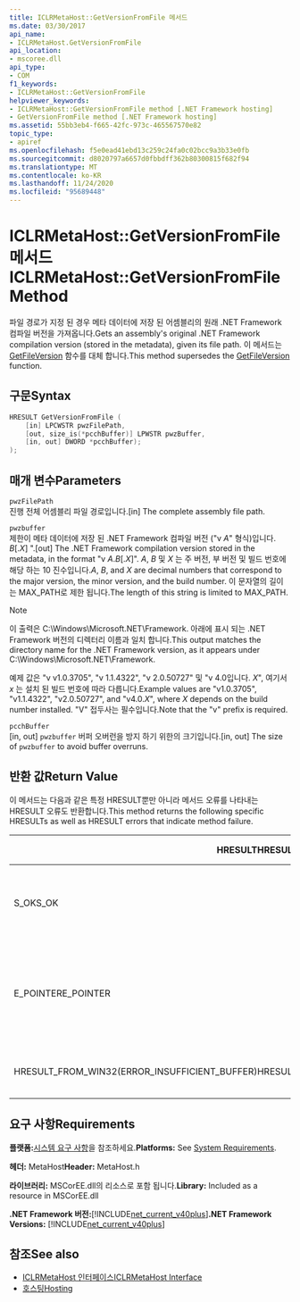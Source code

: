```yaml
---
title: ICLRMetaHost::GetVersionFromFile 메서드
ms.date: 03/30/2017
api_name:
- ICLRMetaHost.GetVersionFromFile
api_location:
- mscoree.dll
api_type:
- COM
f1_keywords:
- ICLRMetaHost::GetVersionFromFile
helpviewer_keywords:
- ICLRMetaHost::GetVersionFromFile method [.NET Framework hosting]
- GetVersionFromFile method [.NET Framework hosting]
ms.assetid: 55bb3eb4-f665-42fc-973c-465567570e82
topic_type:
- apiref
ms.openlocfilehash: f5e0ead41ebd13c259c24fa0c02bcc9a3b33e0fb
ms.sourcegitcommit: d8020797a6657d0fbbdff362b80300815f682f94
ms.translationtype: MT
ms.contentlocale: ko-KR
ms.lasthandoff: 11/24/2020
ms.locfileid: "95689448"
---
```

# <a name="iclrmetahostgetversionfromfile-method"></a><span data-ttu-id="ca495-102">ICLRMetaHost::GetVersionFromFile 메서드</span><span class="sxs-lookup"><span data-stu-id="ca495-102">ICLRMetaHost::GetVersionFromFile Method</span></span>

<span data-ttu-id="ca495-103">파일 경로가 지정 된 경우 메타 데이터에 저장 된 어셈블리의 원래 .NET Framework 컴파일 버전을 가져옵니다.</span><span class="sxs-lookup"><span data-stu-id="ca495-103">Gets an assembly's original .NET Framework compilation version (stored in the metadata), given its file path.</span></span> <span data-ttu-id="ca495-104">이 메서드는 [GetFileVersion](getfileversion-function.md) 함수를 대체 합니다.</span><span class="sxs-lookup"><span data-stu-id="ca495-104">This method supersedes the [GetFileVersion](getfileversion-function.md) function.</span></span>  
  
## <a name="syntax"></a><span data-ttu-id="ca495-105">구문</span><span class="sxs-lookup"><span data-stu-id="ca495-105">Syntax</span></span>  
  
```cpp  
HRESULT GetVersionFromFile (  
    [in] LPCWSTR pwzFilePath,  
    [out, size_is(*pcchBuffer)] LPWSTR pwzBuffer,  
    [in, out] DWORD *pcchBuffer);  
);  
```  
  
## <a name="parameters"></a><span data-ttu-id="ca495-106">매개 변수</span><span class="sxs-lookup"><span data-stu-id="ca495-106">Parameters</span></span>  

 `pwzFilePath`  
 <span data-ttu-id="ca495-107">진행 전체 어셈블리 파일 경로입니다.</span><span class="sxs-lookup"><span data-stu-id="ca495-107">[in] The complete assembly file path.</span></span>  
  
 `pwzbuffer`  
 <span data-ttu-id="ca495-108">제한이 메타 데이터에 저장 된 .NET Framework 컴파일 버전 ("v *A*" 형식)입니다. *B*[.*X*] ".</span><span class="sxs-lookup"><span data-stu-id="ca495-108">[out] The .NET Framework compilation version stored in the metadata, in the format "v *A*.*B*[.*X*]".</span></span> <span data-ttu-id="ca495-109">*A*, *B* 및 *X* 는 주 버전, 부 버전 및 빌드 번호에 해당 하는 10 진수입니다.</span><span class="sxs-lookup"><span data-stu-id="ca495-109">*A*, *B*, and *X* are decimal numbers that correspond to the major version, the minor version, and the build number.</span></span> <span data-ttu-id="ca495-110">이 문자열의 길이는 MAX_PATH로 제한 됩니다.</span><span class="sxs-lookup"><span data-stu-id="ca495-110">The length of this string is limited to MAX_PATH.</span></span>  
  
> [!NOTE]
> <span data-ttu-id="ca495-111">이 출력은 C:\Windows\Microsoft.NET\Framework. 아래에 표시 되는 .NET Framework 버전의 디렉터리 이름과 일치 합니다.</span><span class="sxs-lookup"><span data-stu-id="ca495-111">This output matches the directory name for the .NET Framework version, as it appears under C:\Windows\Microsoft.NET\Framework.</span></span>  
  
 <span data-ttu-id="ca495-112">예제 값은 "v v1.0.3705", "v 1.1.4322", "v 2.0.50727" 및 "v 4.0입니다. *X*", 여기서 *x* 는 설치 된 빌드 번호에 따라 다릅니다.</span><span class="sxs-lookup"><span data-stu-id="ca495-112">Example values are "v1.0.3705", "v1.1.4322", "v2.0.50727", and "v4.0.*X*", where *X* depends on the build number installed.</span></span> <span data-ttu-id="ca495-113">"V" 접두사는 필수입니다.</span><span class="sxs-lookup"><span data-stu-id="ca495-113">Note that the "v" prefix is required.</span></span>  
  
 `pcchBuffer`  
 <span data-ttu-id="ca495-114">[in, out] `pwzbuffer` 버퍼 오버런을 방지 하기 위한의 크기입니다.</span><span class="sxs-lookup"><span data-stu-id="ca495-114">[in, out] The size of `pwzbuffer` to avoid buffer overruns.</span></span>  
  
## <a name="return-value"></a><span data-ttu-id="ca495-115">반환 값</span><span class="sxs-lookup"><span data-stu-id="ca495-115">Return Value</span></span>  

 <span data-ttu-id="ca495-116">이 메서드는 다음과 같은 특정 HRESULT뿐만 아니라 메서드 오류를 나타내는 HRESULT 오류도 반환합니다.</span><span class="sxs-lookup"><span data-stu-id="ca495-116">This method returns the following specific HRESULTs as well as HRESULT errors that indicate method failure.</span></span>  
  
|<span data-ttu-id="ca495-117">HRESULT</span><span class="sxs-lookup"><span data-stu-id="ca495-117">HRESULT</span></span>|<span data-ttu-id="ca495-118">설명</span><span class="sxs-lookup"><span data-stu-id="ca495-118">Description</span></span>|  
|-------------|-----------------|  
|<span data-ttu-id="ca495-119">S_OK</span><span class="sxs-lookup"><span data-stu-id="ca495-119">S_OK</span></span>|<span data-ttu-id="ca495-120">메서드가 완료되었습니다.</span><span class="sxs-lookup"><span data-stu-id="ca495-120">The method completed successfully.</span></span>|  
|<span data-ttu-id="ca495-121">E_POINTER</span><span class="sxs-lookup"><span data-stu-id="ca495-121">E_POINTER</span></span>|<span data-ttu-id="ca495-122">`pwzbuffer` 또는 `pcchBuffer`가 null입니다.</span><span class="sxs-lookup"><span data-stu-id="ca495-122">`pwzbuffer` or `pcchBuffer` is null.</span></span>|  
|<span data-ttu-id="ca495-123">HRESULT_FROM_WIN32(ERROR_INSUFFICIENT_BUFFER)</span><span class="sxs-lookup"><span data-stu-id="ca495-123">HRESULT_FROM_WIN32(ERROR_INSUFFICIENT_BUFFER)</span></span>|<span data-ttu-id="ca495-124">버퍼가 너무 작습니다.</span><span class="sxs-lookup"><span data-stu-id="ca495-124">The buffer is too small.</span></span>|  
  
## <a name="requirements"></a><span data-ttu-id="ca495-125">요구 사항</span><span class="sxs-lookup"><span data-stu-id="ca495-125">Requirements</span></span>  

 <span data-ttu-id="ca495-126">**플랫폼:**[시스템 요구 사항](../../get-started/system-requirements.md)을 참조하세요.</span><span class="sxs-lookup"><span data-stu-id="ca495-126">**Platforms:** See [System Requirements](../../get-started/system-requirements.md).</span></span>  
  
 <span data-ttu-id="ca495-127">**헤더:** MetaHost</span><span class="sxs-lookup"><span data-stu-id="ca495-127">**Header:** MetaHost.h</span></span>  
  
 <span data-ttu-id="ca495-128">**라이브러리:** MSCorEE.dll의 리소스로 포함 됩니다.</span><span class="sxs-lookup"><span data-stu-id="ca495-128">**Library:** Included as a resource in MSCorEE.dll</span></span>  
  
 <span data-ttu-id="ca495-129">**.NET Framework 버전:**[!INCLUDE[net_current_v40plus](../../../../includes/net-current-v40plus-md.md)]</span><span class="sxs-lookup"><span data-stu-id="ca495-129">**.NET Framework Versions:** [!INCLUDE[net_current_v40plus](../../../../includes/net-current-v40plus-md.md)]</span></span>  
  
## <a name="see-also"></a><span data-ttu-id="ca495-130">참조</span><span class="sxs-lookup"><span data-stu-id="ca495-130">See also</span></span>

- [<span data-ttu-id="ca495-131">ICLRMetaHost 인터페이스</span><span class="sxs-lookup"><span data-stu-id="ca495-131">ICLRMetaHost Interface</span></span>](iclrmetahost-interface.md)
- [<span data-ttu-id="ca495-132">호스팅</span><span class="sxs-lookup"><span data-stu-id="ca495-132">Hosting</span></span>](index.md)
